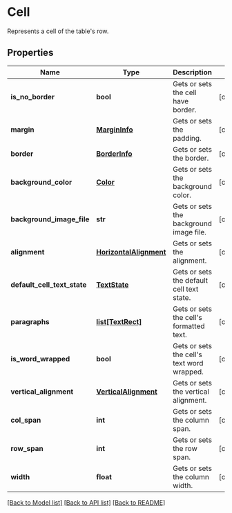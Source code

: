 ﻿# Cell
Represents a cell of the table's row.

## Properties
Name | Type | Description | Notes
------------ | ------------- | ------------- | -------------
**is_no_border** | **bool** | Gets or sets the cell have border. | [optional] 
**margin** | [**MarginInfo**](MarginInfo.md) | Gets or sets the padding. | [optional] 
**border** | [**BorderInfo**](BorderInfo.md) | Gets or sets the border. | [optional] 
**background_color** | [**Color**](Color.md) | Gets or sets the background color. | [optional] 
**background_image_file** | **str** | Gets or sets the background image file. | [optional] 
**alignment** | [**HorizontalAlignment**](HorizontalAlignment.md) | Gets or sets the alignment. | [optional] 
**default_cell_text_state** | [**TextState**](TextState.md) | Gets or sets the default cell text state. | [optional] 
**paragraphs** | [**list[TextRect]**](TextRect.md) | Gets or sets the cell&#39;s formatted text. | [optional] 
**is_word_wrapped** | **bool** | Gets or sets the cell&#39;s text word wrapped. | [optional] 
**vertical_alignment** | [**VerticalAlignment**](VerticalAlignment.md) | Gets or sets the vertical alignment. | [optional] 
**col_span** | **int** | Gets or sets the column span. | [optional] 
**row_span** | **int** | Gets or sets the row span. | [optional] 
**width** | **float** | Gets or sets the column width. | [optional] 

[[Back to Model list]](../README.md#documentation-for-models) [[Back to API list]](../README.md#documentation-for-api-endpoints) [[Back to README]](../README.md)


